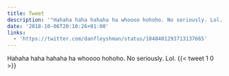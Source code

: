 ```yaml
---
title: Tweet
description: '"Hahaha haha hahaha ha whoooo hohoho. No seriously. Lol. "'
date: '2018-10-06T20:10:26+01:00'
links:
  - 'https://twitter.com/danfleyshman/status/1048401293713137665'
---
```

Hahaha haha hahaha ha whoooo hohoho. No seriously. Lol. 
      {{< tweet 1 0 >}}
    
